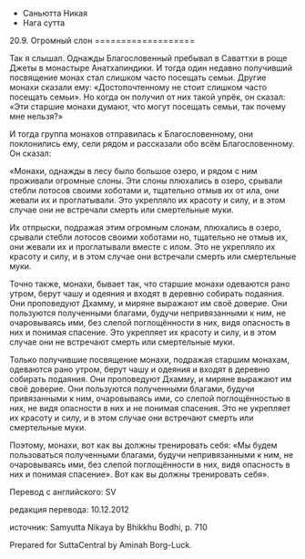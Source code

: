 









* Саньютта Никая
* Нага сутта


20\.9\. Огромный слон
\=\=\=\=\=\=\=\=\=\=\=\=\=\=\=\=\=\=\=



Так я слышал\. Однажды Благословенный пребывал в Саваттхи в роще Джеты в монастыре Анатхапиндики\. И тогда один недавно получивший посвящение монах стал слишком часто посещать семьи\. Другие монахи сказали ему: «Достопочтенному не стоит слишком часто посещать семьи»\. Но когда он получил от них такой упрёк, он сказал: «Эти старшие монахи думают, что могут посещать семьи, так почему мне нельзя?»


И тогда группа монахов отправилась к Благословенному, они поклонились ему, сели рядом и рассказали обо всём Благословенному\. Он сказал:


«Монахи, однажды в лесу было большое озеро, и рядом с ним проживали огромные слоны\. Эти слоны плюхались в озеро, срывали стебли лотосов своими хоботами и, тщательно отмыв их от ила, они жевали их и проглатывали\. Это укрепляло их красоту и силу, и в этом случае они не встречали смерть или смертельные муки\.


Их отпрыски, подражая этим огромным слонам, плюхались в озеро, срывали стебли лотосов своими хоботами но, тщательно не отмыв их, они жевали их и проглатывали вместе с илом\. Это не укрепляло их красоту и силу, и в этом случае они встречали смерть или смертельные муки\.


Точно также, монахи, бывает так, что старшие монахи одеваются рано утром, берут чашу и одеяния и входят в деревню собирать подаяния\. Они проповедуют Дхамму, и миряне выражают им своё доверие\. Они пользуются полученными благами, будучи непривязанными к ним, не очаровываясь ими, без слепой поглощённости в них, видя опасность в них и понимая спасение\. Это укрепляет их красоту и силу, и в этом случае они не встречают смерть или смертельные муки\.


Только получившие посвящение монахи, подражая старшим монахам, одеваются рано утром, берут чашу и одеяния и входят в деревню собирать подаяния\. Они проповедуют Дхамму, и миряне выражают им своё доверие\. Они пользуются полученными благами, будучи привязанными к ним, очаровываясь ими, со слепой поглощённостью в них, не видя опасности в них и не понимая спасения\. Это не укрепляет их красоту и силу, и в этом случае они встречают смерть или смертельные муки\.


Поэтому, монахи, вот как вы должны тренировать себя: «Мы будем пользоваться полученными благами, будучи непривязанными к ним, не очаровываясь ими, без слепой поглощённости в них, видя опасность в них и понимая спасение»\. Вот как вы должны тренировать себя»\.



Перевод с английского: SV


редакция перевода: 10\.12\.2012


источник: Samyutta Nikaya by Bhikkhu Bodhi, p\. 710


Prepared for SuttaCentral by Aminah Borg\-Luck\.






